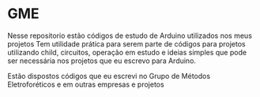 # GME

Nesse repositorio estão códigos de estudo de Arduino utilizados nos meus projetos
Tem utilidade prática para serem parte de códigos para projetos utilizando child,
circuitos, operação em estudo e ideias simples que pode ser necessária nos projetos que 
eu escrevo para Arduino.

Estão dispostos códigos que eu escrevi no Grupo de Métodos Eletroforéticos e em
outras empresas e projetos
